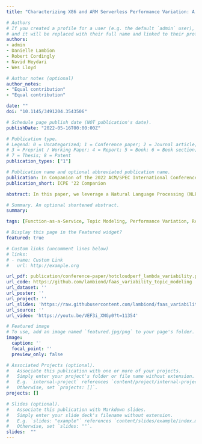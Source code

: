```yaml
---
title: "Characterizing X86 and ARM Serverless Performance Variation: A Natural Language Processing Case Study"

# Authors
# If you created a profile for a user (e.g. the default `admin` user), write the username (folder name) here 
# and it will be replaced with their full name and linked to their profile.
authors:
- admin
- Danielle Lambion
- Robert Cordingly
- Navid Heydari
- Wes Lloyd

# Author notes (optional)
author_notes:
- "Equal contribution"
- "Equal contribution"

date: ""
doi: "10.1145/3491204.3543506"

# Schedule page publish date (NOT publication's date).
publishDate: "2022-05-16T00:00:00Z"

# Publication type.
# Legend: 0 = Uncategorized; 1 = Conference paper; 2 = Journal article;
# 3 = Preprint / Working Paper; 4 = Report; 5 = Book; 6 = Book section;
# 7 = Thesis; 8 = Patent
publication_types: ["1"]

# Publication name and optional abbreviated publication name.
publication: In Companion of the 2022 ACM/SPEC International Conference on Performance Engineering
publication_short: ICPE '22 Companion

abstract: In this paper, we leverage a Natural Language Processing (NLP) pipeline for topic modeling consisting of three functions for data preprocessing, model training, and inferencing to analyze serverless platform performance variation. Specifically, we investigated performance using x86_64 and ARM64 processors over a 24-hour day starting at midnight local time on four cloud regions across three continents on AWS Lambda. We identified public cloud resource contention by leveraging the CPU steal metric, and examined relationships to NLP pipeline runtime. Intel x86_64 Xeon processors at the same clock rate as ARM64 processors (Graviton 2) were more than 23% faster for model training, but ARM64 processors were faster for data preprocessing and inferencing. Use of the Intel x86_64 architecture for the NLP pipeline was up to 33.4% more expensive than ARM64 as a result of incentivized pricing from the cloud provider and slower pipeline runtime due to greater resource contention for Intel processors.

# Summary. An optional shortened abstract.
summary: 

tags: [Function-as-a-Service, Topic Modeling, Performance Variation, Resource Contention, Serverless Computing]

# Display this page in the Featured widget?
featured: true

# Custom links (uncomment lines below)
# links:
# - name: Custom Link
#   url: http://example.org

url_pdf: publication/conference-paper/hotcloudperf_lambda_variability.pdf
url_code: https://github.com/lambiond/faas_variability_topic_modeling
url_dataset: ''
url_poster: ''
url_project: ''
url_slides: 'https://raw.githubusercontent.com/lambiond/faas_variability_topic_modeling/main/hotcloudperf-presentation.pdf'
url_source: ''
url_video: 'https://youtu.be/VEF3i_XNGy0?t=11354'

# Featured image
# To use, add an image named `featured.jpg/png` to your page's folder. 
image:
  caption: ''
  focal_point: ''
  preview_only: false

# Associated Projects (optional).
#   Associate this publication with one or more of your projects.
#   Simply enter your project's folder or file name without extension.
#   E.g. `internal-project` references `content/project/internal-project/index.md`.
#   Otherwise, set `projects: []`.
projects: []

# Slides (optional).
#   Associate this publication with Markdown slides.
#   Simply enter your slide deck's filename without extension.
#   E.g. `slides: "example"` references `content/slides/example/index.md`.
#   Otherwise, set `slides: ""`.
slides:  ""
---
```

